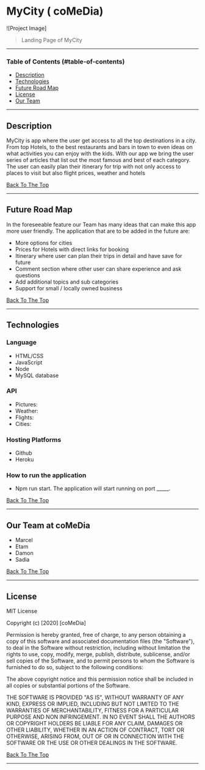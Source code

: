 

  # MyCity  ( coMeDia)

  ![Project Image] 

  > Landing Page of MyCity

 ---

  ### Table of Contents (#table-of-contents)
 - [Description](#description)
 - [Technologies](#technologies)
 - [Future Road Map](#future-road-map)
 - [License](#license)
 - [Our Team](#our-team)

  ---

  ## Description

  
 <p> MyCity is app where the user get access to all the top destinations in a city. From top Hotels, to the best restaurants and bars in town to even ideas on what activities you can enjoy with the kids. With our app we bring the user series of articles that list out the most famous and best of each category. The user can easily plan their itinerary for trip with not only access to places to visit but also flight prices, weather and hotels  </p>  


[Back To The Top](#table-of-contents)

  ---  
## Future Road Map  
<p>In the foreseeable feature our Team has many ideas that can make this app more user friendly. The application that are to be added in the future are:</p>    
 

- More options for cities   
- Prices for Hotels with direct links for booking 
- Itinerary where user can plan their trips in detail and have save for future  
- Comment section where other user can share experience and ask questions  
- Add additional  topics and sub categories   
- Support for small / locally owned business 
 

[Back To The Top](#table-of-contents)

  ---  
 


 ## Technologies

### Language  
- HTML/CSS 
- JavaScript 
- Node 
- MySQL database    


### API

 - Pictures: 
 - Weather: 
 - Flights: 
 - Cities: 


### Hosting Platforms 
- Github
- Heroku

### How to run the application 

-  Npm run start. The application will start running on port _____.
 
  [Back To The Top](#table-of-contents)

  ----

 
  ## Our Team  at coMeDia   
  - Marcel 
  - Etam 
  - Damon  
  - Sadia  

 [Back To The Top](#table-of-contents)

  ---

  ## License

  MIT License

  Copyright (c) [2020] [coMeDia]

  Permission is hereby granted, free of charge, to any person obtaining a copy
 of this software and associated documentation files (the "Software"), to deal
 in the Software without restriction, including without limitation the rights
 to use, copy, modify, merge, publish, distribute, sublicense, and/or sell
 copies of the Software, and to permit persons to whom the Software is
 furnished to do so, subject to the following conditions:

  The above copyright notice and this permission notice shall be included in all
 copies or substantial portions of the Software.

  THE SOFTWARE IS PROVIDED "AS IS", WITHOUT WARRANTY OF ANY KIND, EXPRESS OR
 IMPLIED, INCLUDING BUT NOT LIMITED TO THE WARRANTIES OF MERCHANTABILITY,
 FITNESS FOR A PARTICULAR PURPOSE AND NON INFRINGEMENT. IN NO EVENT SHALL THE
 AUTHORS OR COPYRIGHT HOLDERS BE LIABLE FOR ANY CLAIM, DAMAGES OR OTHER
 LIABILITY, WHETHER IN AN ACTION OF CONTRACT, TORT OR OTHERWISE, ARISING FROM,
 OUT OF OR IN CONNECTION WITH THE SOFTWARE OR THE USE OR OTHER DEALINGS IN THE
 SOFTWARE.

  [Back To The Top](#table-of-contents)

  ---
 
 
 
 
 
 
 
 
